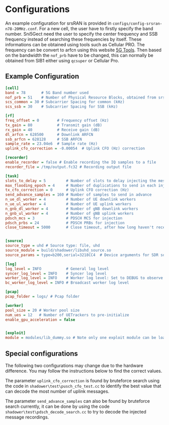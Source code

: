 # Configurations

An example configuration for srsRAN is provided in `configs/config-srsran-n78-20MHz.conf`.
For a new cell, the user have to firstly specify the band number. Sni5Gect need the user to specify the center frequency and SSB frequency instead of searching these frequencies by itself. These informations can be obtained using tools such as Cellular PRO. The frequency can be convert to arfcn using this website [5G Tools](https://5g-tools.com/5g-nr-arfcn-calculator/). Then based on the bandwidth the `nof_prb` have to be changed, this can normally be obtained from SIB1 either using `qcsuper` or Cellular Pro.

## Example Configuration
```ini
[cell]
band = 78       # 5G Band number used
nof_prb = 51    # Number of Physical Resource Blocks, obtained from srsRAN base station
scs_common = 30 # Subcarrier Spacing for common (kHz)
scs_ssb = 30    # Subcarrier Spacing for SSB (kHz)

[rf]
freq_offset = 0        # Frequency offset (Hz)
tx_gain = 80           # Transmit gain (dB)
rx_gain = 40           # Receive gain (dB)
dl_arfcn = 628500      # Downlink ARFCN
ssb_arfcn = 628128     # SSB ARFCN
sample_rate = 23.04e6  # Sample rate (Hz)
uplink_cfo_correction = -0.00054  # Uplink CFO (Hz) correction

[recorder]
enable_recorder = false # Enable recording the IQ samples to a file
recorder_file = /tmp/output.fc32 # Recording output file

[task]
slots_to_delay = 5         # Number of slots to delay injecting the message
max_flooding_epoch = 4     # Number of duplications to send in each inject
tx_cfo_correction = 0      # Uplink CFO correction (Hz)
send_advance_samples = 160 # Number of samples to send in advance
n_ue_dl_worker = 4         # Number of UE downlink workers
n_ue_ul_worker = 4         # Number of UE uplink workers
n_gnb_dl_worker = 4        # Number of gNB downlink workers
n_gnb_ul_worker = 4        # Number of gNB uplink workers
pdsch_mcs = 3              # PDSCH MCS for injection
pdsch_prbs = 24            # PDSCH PRBs for injection
close_timeout = 5000       # Close timeout, after how long haven't received a message should stop tracking the UE (ms)


[source]
source_type = uhd # Source type: file, uhd
source_module = build/shadower/libuhd_source.so
source_params = type=b200,serial=3218CC4  # Device arguments for SDR source

[log]
log_level = INFO           # General log level
syncer_log_level = INFO    # Syncer log level
worker_log_level = INFO    # Worker log level: Set to DEBUG to observe the DCI information
bc_worker_log_level = INFO # Broadcast worker log level

[pcap]
pcap_folder = logs/ # Pcap folder

[worker]
pool_size = 20 # Worker pool size
num_ues = 12   # Number of UETrackers to pre-initialize
enable_gpu_acceleration = false


[exploit]
module = modules/lib_dummy.so # Note only one exploit module can be loaded each time
```

## Special configurations
The following two configurations may change due to the hardware difference. You may follow the instructions below to find the correct values.

The parameter `uplink_cfo_correction` is found by bruteforce search using the code in `shadower\test\pusch_cfo_test.cc` to identify the best value that can decode the most number of uplink messages. 

The parameter `send_advance_samples` can also be found by bruteforce search currently, it can be done by using the code `shadower\test\pdsch_decode_search.cc` to try to decode the injected message recordings.